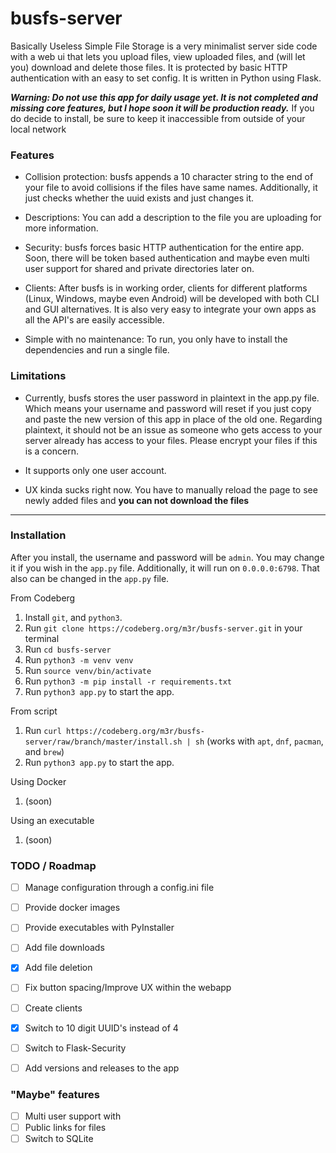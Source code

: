 # busfs-server

Basically Useless Simple File Storage is a very minimalist server side code with a web ui that lets you upload files, view uploaded files, and (will let you) download and delete those files. It is protected by basic HTTP authentication with an easy to set config. It is written in Python using Flask.

***Warning: Do not use this app for daily usage yet. It is not completed and missing core features, but I hope soon it will be production ready.*** If you do decide to install, be sure to keep it inaccessible from outside of your local network

### Features
- Collision protection: busfs appends a 10 character string to the end of your file to avoid collisions if the files have same names. Additionally, it just checks whether the uuid exists and just changes it.

- Descriptions: You can add a description to the file you are uploading for more information.

- Security: busfs forces basic HTTP authentication for the entire app. Soon, there will be token based authentication and maybe even multi user support for shared and private directories later on.

- Clients: After busfs is in working order, clients for different platforms (Linux, Windows, maybe even Android) will be developed with both CLI and GUI alternatives. It is also very easy to integrate your own apps as all the API's are easily accessible.

- Simple with no maintenance: To run, you only have to install the dependencies and run a single file.

### Limitations
- Currently, busfs stores the user password in plaintext in the app.py file. Which means your username and password will reset if you just copy and paste the new version of this app in place of the old one. Regarding plaintext, it should not be an issue as someone who gets access to your server already has access to your files. Please encrypt your files if this is a concern.

- It supports only one user account. 

- UX kinda sucks right now. You have to manually reload the page to see newly added files and **you can not download the files**

---
### Installation
After you install, the username and password will be `admin`. You may change it if you wish in the `app.py` file. Additionally, it will run on `0.0.0.0:6798`. That also can be changed in the `app.py` file.

From Codeberg
1. Install `git`, and `python3`.
2. Run `git clone https://codeberg.org/m3r/busfs-server.git` in your terminal
3. Run `cd busfs-server`
4. Run `python3 -m venv venv`
5. Run `source venv/bin/activate`
6. Run `python3 -m pip install -r requirements.txt`
7. Run `python3 app.py` to start the app.
   
From script
1. Run `curl https://codeberg.org/m3r/busfs-server/raw/branch/master/install.sh | sh` (works with `apt`, `dnf`, `pacman`, and `brew`)
2. Run `python3 app.py` to start the app.

Using Docker
1. (soon)

Using an executable
1. (soon)

### TODO / Roadmap
- [ ] Manage configuration through a config.ini file
- [ ] Provide docker images
- [ ] Provide executables with PyInstaller
- [ ] Add file downloads
- [x] Add file deletion
- [ ] Fix button spacing/Improve UX within the webapp
- [ ] Create clients 
- [x] Switch to 10 digit UUID's instead of 4
- [ ] Switch to Flask-Security
- [ ] Add versions and releases to the app


### "Maybe" features
- [ ] Multi user support with 
- [ ] Public links for files 
- [ ] Switch to SQLite